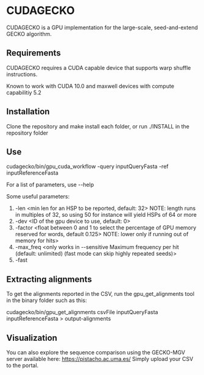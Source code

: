 # CUDAGECKO

CUDAGECKO is a GPU implementation for the large-scale, seed-and-extend GECKO algorithm. 

## Requirements

CUDAGECKO requires a CUDA capable device that supports warp shuffle instructions.

Known to work with CUDA 10.0 and maxwell devices with compute capabilitiy 5.2

## Installation

Clone the repository and make install each folder, or run ./INSTALL in the repository folder

## Use

cudagecko/bin/gpu_cuda_workflow -query inputQueryFasta -ref inputReferenceFasta

For a list of parameters, use --help

Some useful parameters:

1. -len        <min len for an HSP to be reported, default: 32> NOTE: length runs in multiples of 32, so using 50 for instance will yield HSPs of 64 or more
2. -dev        <ID of the gpu device to use, default: 0>
3. -factor     <float between 0 and 1 to select the percentage of GPU memory reserved for words, default 0.125> NOTE: lower only if running out of memory for hits>
4. -max_freq   <only works in --sensitive Maximum frequency per hit (default: unlimited) (fast mode can skip highly repeated seeds)>
5. -fast       <Runs in fast mode as opposed to sensitive which is the default. This mode skips lots of seeds>

## Extracting alignments

To get the alignments reported in the CSV, run the gpu_get_alignments tool in the binary folder such as this:

cudagecko/bin/gpu_get_alignments csvFile inputQueryFasta inputReferenceFasta > output-alignments

## Visualization

You can also explore the sequence comparison using the GECKO-MGV server available here: https://pistacho.ac.uma.es/
Simply upload your CSV to the portal.
